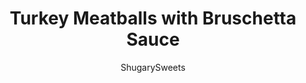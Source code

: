 ---
layout: ../../layouts/MarkdownPostLayout.astro
title: Turkey Meatballs with Bruschetta Sauce
author: ShugarySweets
pubDate: 2019-01-15
description: "Learn how to make turkey meatballs and you&#x27;ll never argue over what to have for dinner again. Everyone loves these protein packed meatballs served with a bruschetta inspired pasta sauce!"
image_url: https://www.shugarysweets.com/wp-content/uploads/2012/06/turkey-meatballs-bruschetta.jpg
tags: ["Main Dish","American"]
calories: 313
protein: 25
carbohydrates: 19
fats: 16
fiber: 4
ingredients: ["1 pound ground turkey","1 large egg","1/2 cup plain breadcrumbs","2 Tablespoons Italian Seasoning","3 Tablespoons grated parmesan cheese","1/2 teaspoon garlic powder","1/2 teaspoon kosher salt","6 cranks fresh ground black pepper","15 ounce can tomato sauce","5 large Roma tomatoes, diced","2 big handfuls basil, snipped","4-5 cloves garlic, chopped","1/2 teaspoon red wine vinegar","1 teaspoon kosher salt","6 cranks fresh ground black pepper","2 Tablespoons grated parmesan cheese"]
serves: 25
time: "30 minutes"
prepTime: "10 minutes"
instructions: ["In large bowl, mix together the meatball ingredients until combined evenly (I use my hands). Roll into 25 balls (about 1 1/2-2 inches). Space evenly on prepared baking sheet. Bake in a 375 degree oven for 20 minutes.","While baking, mix all sauce ingredients together in medium saucepan on low heat. Stir occasionally.","To serve, pour sauce over meatballs and enjoy!"]
nutrition: ["313 calories","19 grams carbohydrates","115 milligrams cholesterol","16 grams fat","4 grams fiber","25 grams protein","5 grams saturated fat","1167 grams sodium","5 grams sugar","0 grams trans fat","10 grams unsaturated fat"]
---
